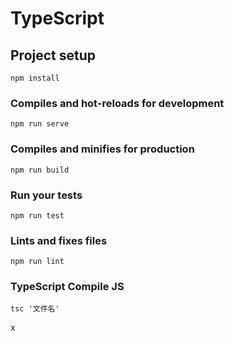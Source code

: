<!--
 * @Author: 皇甫国贝
 * @Date: 2019-10-11 14:54:59
 * @LastEditors: 皇甫国贝
 * @LastEditTime: 2019-10-11 15:23:55
 * @Description: 
 -->
# TypeScript

## Project setup
```
npm install
```

### Compiles and hot-reloads for development
```
npm run serve
```

### Compiles and minifies for production
```
npm run build
```

### Run your tests
```
npm run test
```

### Lints and fixes files
```
npm run lint
```

### TypeScript Compile JS
```
tsc '文件名'
```
 x 
